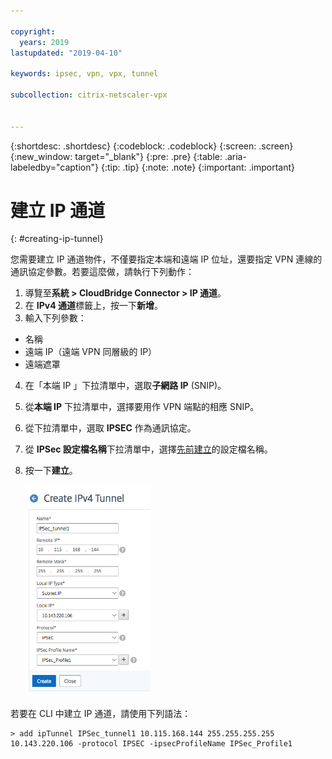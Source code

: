 ```yaml
---

copyright:
  years: 2019
lastupdated: "2019-04-10"

keywords: ipsec, vpn, vpx, tunnel

subcollection: citrix-netscaler-vpx


---
```


{:shortdesc: .shortdesc}
{:codeblock: .codeblock}
{:screen: .screen}
{:new_window: target="_blank"}
{:pre: .pre}
{:table: .aria-labeledby="caption"}
{:tip: .tip}
{:note: .note}
{:important: .important}

# 建立 IP 通道
{: #creating-ip-tunnel}

您需要建立 IP 通道物件，不僅要指定本端和遠端 IP 位址，還要指定 VPN 連線的通訊協定參數。若要這麼做，請執行下列動作：

1.	導覽至**系統 > CloudBridge Connector > IP 通道**。
2.	在 **IPv4 通道**標籤上，按一下**新增**。
3.	輸入下列參數：
  *	名稱
  *	遠端 IP（遠端 VPN 同層級的 IP）
  *	遠端遮罩
4.	在「本端 IP 」下拉清單中，選取**子網路 IP** (SNIP)。
5.	從**本端 IP** 下拉清單中，選擇要用作 VPN 端點的相應 SNIP。
6.	從下拉清單中，選取 **IPSEC** 作為通訊協定。
7.	從 **IPSec 設定檔名稱**下拉清單中，選擇[先前建立](/docs/infrastructure/citrix-netscaler-vpx?topic=citrix-netscaler-vpx-enable-required-features-in-vpx)的設定檔名稱。 
8.	按一下**建立**。

    <img src="images/ipsecCreateIPtunnel.png" alt="圖片" style="width: 200px;"/>

若要在 CLI 中建立 IP 通道，請使用下列語法：
  
  ```
  > add ipTunnel IPSec_tunnel1 10.115.168.144 255.255.255.255 10.143.220.106 -protocol IPSEC -ipsecProfileName IPSec_Profile1
  
  ```
